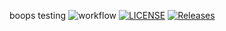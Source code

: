 boops testing
![workflow](https://github.com/herrone/se/actions/workflows/main.yml/badge.svg)
[![LICENSE](https://img.shields.io/github/license/herrone/sem.svg?style=flat-square)](https://github.com/herrone/sem/blob/master/LICENSE)
[![Releases](https://img.shields.io/github/release/herrone/sem/all.svg?style=flat-square)](https://github.com/herrone/sem/releases)
